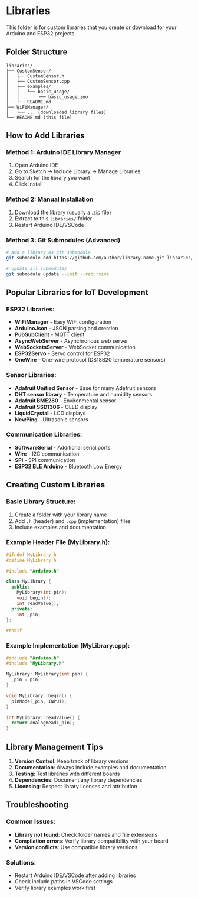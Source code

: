 # Libraries

This folder is for custom libraries that you create or download for your Arduino and ESP32 projects.

## Folder Structure

```
libraries/
├── CustomSensor/
│   ├── CustomSensor.h
│   ├── CustomSensor.cpp
│   ├── examples/
│   │   └── basic_usage/
│   │       └── basic_usage.ino
│   └── README.md
├── WiFiManager/
│   └── ... (downloaded library files)
└── README.md (this file)
```

## How to Add Libraries

### Method 1: Arduino IDE Library Manager
1. Open Arduino IDE
2. Go to Sketch → Include Library → Manage Libraries
3. Search for the library you want
4. Click Install

### Method 2: Manual Installation
1. Download the library (usually a .zip file)
2. Extract to this `libraries/` folder
3. Restart Arduino IDE/VSCode

### Method 3: Git Submodules (Advanced)
```bash
# Add a library as git submodule
git submodule add https://github.com/author/library-name.git libraries/library-name

# Update all submodules
git submodule update --init --recursive
```

## Popular Libraries for IoT Development

### ESP32 Libraries:
- **WiFiManager** - Easy WiFi configuration
- **ArduinoJson** - JSON parsing and creation
- **PubSubClient** - MQTT client
- **AsyncWebServer** - Asynchronous web server
- **WebSocketsServer** - WebSocket communication
- **ESP32Servo** - Servo control for ESP32
- **OneWire** - One-wire protocol (DS18B20 temperature sensors)

### Sensor Libraries:
- **Adafruit Unified Sensor** - Base for many Adafruit sensors
- **DHT sensor library** - Temperature and humidity sensors
- **Adafruit BME280** - Environmental sensor
- **Adafruit SSD1306** - OLED display
- **LiquidCrystal** - LCD displays
- **NewPing** - Ultrasonic sensors

### Communication Libraries:
- **SoftwareSerial** - Additional serial ports
- **Wire** - I2C communication
- **SPI** - SPI communication
- **ESP32 BLE Arduino** - Bluetooth Low Energy

## Creating Custom Libraries

### Basic Library Structure:
1. Create a folder with your library name
2. Add `.h` (header) and `.cpp` (implementation) files
3. Include examples and documentation

### Example Header File (MyLibrary.h):
```cpp
#ifndef MyLibrary_h
#define MyLibrary_h

#include "Arduino.h"

class MyLibrary {
  public:
    MyLibrary(int pin);
    void begin();
    int readValue();
  private:
    int _pin;
};

#endif
```

### Example Implementation (MyLibrary.cpp):
```cpp
#include "Arduino.h"
#include "MyLibrary.h"

MyLibrary::MyLibrary(int pin) {
  _pin = pin;
}

void MyLibrary::begin() {
  pinMode(_pin, INPUT);
}

int MyLibrary::readValue() {
  return analogRead(_pin);
}
```

## Library Management Tips

1. **Version Control**: Keep track of library versions
2. **Documentation**: Always include examples and documentation
3. **Testing**: Test libraries with different boards
4. **Dependencies**: Document any library dependencies
5. **Licensing**: Respect library licenses and attribution

## Troubleshooting

### Common Issues:
- **Library not found**: Check folder names and file extensions
- **Compilation errors**: Verify library compatibility with your board
- **Version conflicts**: Use compatible library versions

### Solutions:
- Restart Arduino IDE/VSCode after adding libraries
- Check include paths in VSCode settings
- Verify library examples work first